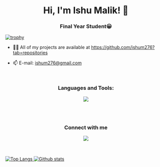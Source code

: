 <h1 align="center"> Hi, I'm Ishu Malik! 👋</h1>

<h3 align ="center">Final Year Student😀</h3>

[![trophy](https://github-profile-trophy.vercel.app/?username=ishum276)](https://github.com/ryo-ma/github-profile-trophy)

 - 👨‍💻 All of my projects are available at https://github.com/ishum276?tab=repositories

 - 📫 E-mail: ishum276@gmail.com


<br>
<h3 align="center">Languages and Tools:</h3>
<p align="center">
<a href="https://skillicons.dev">
    <img src="https://skillicons.dev/icons?i=cpp,js,java,py,react,mysql,mongodb,figma,xd" />
</a>
</p>

<br>
<br>

<h3 align="center">Connect with me</h3>
<p align="center">
<a href="https://www.linkedin.com/in/ishum276/" target="blank"><img src="https://skillicons.dev/icons?i=linkedin" </a>

</p>

<br><br>
![Top Langs](https://github-readme-stats.vercel.app/api/top-langs/?username=ishum276&theme=tokyonight)
![Github stats](https://github-readme-stats.vercel.app/api?username=ishum276&show_icons=true&theme=tokyonight)
